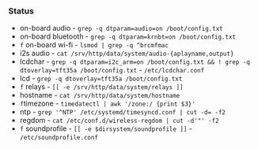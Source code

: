 ### Status

- on-board audio     - `grep -q dtparam=audio=on /boot/config.txt`
- on-board bluetooth - `grep -q dtparam=krnbt=on /boot/config.txt`
- `f` on-board wi-fi - `lsmod | grep -q ^brcmfmac`
- i2s audio          - `cat /srv/http/data/system/audio-{aplayname,output}`
- lcdchar            - `grep -q dtparam=i2c_arm=on /boot/config.txt && ! grep -q dtoverlay=tft35a /boot/config.txt` - `/etc/lcdchar.conf`
- lcd                - `grep -q dtoverlay=tft35a /boot/config.txt`
- `f` relays         - `[[ -e /srv/http/data/system/relays ]]`
- hostname           - `cat /srv/http/data/system/hostname`
- `f`timezone       - `timedatectl | awk '/zone:/ {print $3}'`
- ntp                - `grep '^NTP' /etc/systemd/timesyncd.conf | cut -d= -f2`
- regdom             - `cat /etc/conf.d/wireless-regdom | cut -d'"' -f2`
- `f` soundprofile   - `[[ -e $dirsystem/soundprofile ]]` - `/etc/soundprofile.conf`
